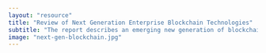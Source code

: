 ```yaml
---
layout: "resource"
title: "Review of Next Generation Enterprise Blockchain Technologies"
subtitle: "The report describes an emerging new generation of blockchain technologies with a ground-up approach to data privacy and confidentiality. A fresh outlook on emerging enterprise blockchain technologies including R3 Conclave, Microsoft Azure Confidential Computing Framework (CCF), Baseline Protocol and AZTEC Protocol."
image: "next-gen-blockchain.jpg"
---
```


<div class="pipedriveWebForms" data-pd-webforms="https://webforms.pipedrive.com/f/31lf3DrW8aZcccgD8qgQnJ2oyaSYNZDgQs96syt8TyLGOb8YVvtuQoYpEcdWzs4FB">
  <script src="https://webforms.pipedrive.com/f/loader"></script>
</div>
